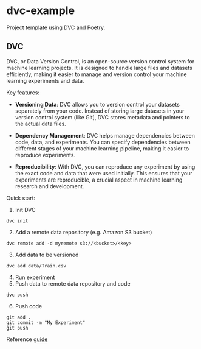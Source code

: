 # dvc-example

Project template using DVC and Poetry.

## DVC

DVC, or Data Version Control, is an open-source version control system for machine learning projects. It is designed to handle large files and datasets efficiently, making it easier to manage and version control your machine learning experiments and data.

Key features:

- **Versioning Data**: DVC allows you to version control your datasets separately from your code. Instead of storing large datasets in your version control system (like Git), DVC stores metadata and pointers to the actual data files.

- **Dependency Management**: DVC helps manage dependencies between code, data, and experiments. You can specify dependencies between different stages of your machine learning pipeline, making it easier to reproduce experiments.

- **Reproducibility**: With DVC, you can reproduce any experiment by using the exact code and data that were used initially. This ensures that your experiments are reproducible, a crucial aspect in machine learning research and development.

Quick start:
1. Init DVC
```
dvc init
```
2. Add a remote data repository (e.g. Amazon S3 bucket)
```
dvc remote add -d myremote s3://<bucket>/<key>
```
3. Add data to be versioned
```
dvc add data/Train.csv
```
4. Run experiment
5. Push data to remote data repository and code
```
dvc push
```
6. Push code
```
git add .
git commit -m "My Experiment"
git push
```

Reference [guide](https://pages.github.com/](https://dvc.org/doc/user-guide)https://dvc.org/doc/user-guide)
